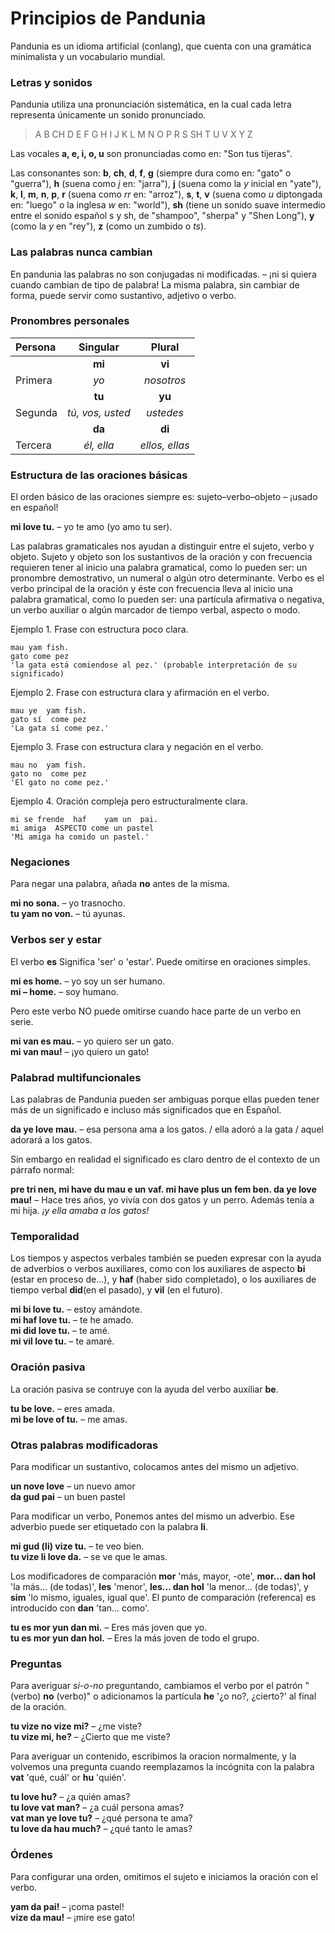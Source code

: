 
# Principios de Pandunia

Pandunia es un idioma artificial (conlang), que cuenta con una gramática minimalista y un vocabulario mundial.

### Letras y sonidos

Pandunia utiliza una pronunciación sistemática, en la cual
cada letra representa únicamente un sonido pronunciado.

> A B CH D E F G H I J K L M N O P R S SH T U V X Y Z

Las vocales **a, e, i, o, u** son pronunciadas como en: "Son tus tijeras".

Las consonantes son:
**b**,
**ch**,
**d**,
**f**,
**g** (siempre dura como en: "gato" o "guerra"),
**h** (suena como _j_ en: "jarra"),
**j** (suena como la _y_ inicial en "yate"),
**k**,
**l**,
**m**,
**n**,
**p**,
**r** (suena como _rr_ en: "arroz"),
**s**,
**t**,
**v** (suena como _u_ diptongada en: "luego" o la inglesa _w_ en: "world"),
**sh** (tiene un sonido suave intermedio entre el sonido español s y sh, de "shampoo", "sherpa" y "Shen Long"),
**y** (como la _y_ en "rey"),
**z** (como un zumbido o _ts_).


### Las palabras nunca cambian

En pandunia las palabras no son conjugadas ni modificadas.
– ¡ni si quiera cuando cambian de tipo de palabra!
La misma palabra, sin cambiar de forma, puede servir como sustantivo, adjetivo o verbo.

### Pronombres personales

| Persona  | Singular          | Plural       |
|:---------|:-----------------:|:------------:|
|          | **mi**            | **vi**       |
| Primera  | _yo_              | _nosotros_   |
|          | **tu**            | **yu**       |
| Segunda  | _tú, vos, usted_  | _ustedes_    |
|          | **da**            | **di**       |
| Tercera  | _él, ella_        |_ellos, ellas_|

### Estructura de las oraciones básicas

El orden básico de las oraciones siempre es: sujeto–verbo–objeto
– ¡usado en español!

**mi love tu.**
– yo te amo (yo amo tu ser).

Las palabras gramaticales nos ayudan a distinguir entre el sujeto, verbo y objeto.
Sujeto y objeto son los sustantivos de la oración y con frecuencia requieren tener al inicio una palabra gramatical,
como lo pueden ser: un pronombre demostrativo, un numeral o algún otro determinante.
Verbo es el verbo principal de la oración y éste con frecuencia lleva al inicio una palabra gramatical,
como lo pueden ser: una partícula afirmativa o negativa, un verbo auxiliar o algún marcador de tiempo verbal, aspecto o modo.

Ejemplo 1. Frase con estructura poco clara.

    mau yam fish.
    gato come pez
    'la gata está comiendose al pez.' (probable interpretación de su significado)
    
Ejemplo 2. Frase con estructura clara y afirmación en el verbo.

    mau ye  yam fish.
    gato sí  come pez
    'La gata sí come pez.'

Ejemplo 3. Frase con estructura clara y negación en el verbo.

    mau no  yam fish.
    gato no  come pez
    'El gato no come pez.'

Ejemplo 4. Oración compleja pero estructuralmente clara.

    mi se frende  haf    yam un  pai.
    mi amiga  ASPECTO come un pastel
    'Mi amiga ha comido un pastel.'


### Negaciones

Para negar una palabra, añada **no** antes de la misma.

**mi no sona.**
– yo trasnocho.  
**tu yam no von.**
– tú ayunas.

### Verbos ser y estar

El verbo
**es**
Significa 'ser' o 'estar'.
Puede omitirse en oraciones simples.

**mi es home.**
– yo soy un ser humano.  
**mi – home.**
– soy humano.

Pero este verbo NO puede omitirse cuando hace parte de un verbo en serie.

**mi van es mau.**
– yo quiero ser un gato.  
**mi van mau!**
– ¡yo quiero un gato!

### Palabrad multifuncionales

Las palabras de Pandunia pueden ser ambiguas porque ellas pueden tener más de un significado e incluso más significados que en Español.

**da ye love mau.**
– esa persona ama a los gatos. / ella adoró a la gata / aquel adorará a los gatos.

Sin embargo en realidad el significado es claro dentro de el contexto de un párrafo normal:

**pre tri nen, mi have du mau e un vaf. mi have plus un fem ben. da ye love mau!**
– Hace tres años, yo vivía con dos gatos y un perro. Además tenía a mi hija. _¡y ella amaba a los gatos!_

### Temporalidad

Los tiempos y aspectos verbales también se pueden expresar con la ayuda de adverbios o verbos auxiliares,
como con los auxiliares de aspecto
**bi**
(estar en proceso de...), y
**haf**
(haber sido completado),
o los auxiliares de tiempo verbal
**did**(en el pasado), y
**vil**
(en el futuro).

**mi bi love tu.**
– estoy amándote.  
**mi haf love tu.**
– te he amado.  
**mi did love tu.**
– te amé.  
**mi vil love tu.**
– te amaré.

### Oración pasiva

La oración pasiva se contruye con la ayuda del verbo auxiliar
**be**.

**tu be love.**
– eres amada.  
**mi be love of tu.**
– me amas.

### Otras palabras modificadoras

Para modificar un sustantivo, colocamos antes del mismo un adjetivo.

**un nove love**
– un nuevo amor  
**da gud pai**
– un buen pastel

Para modificar un verbo, Ponemos antes del mismo un adverbio.
Ese adverbio puede ser etiquetado con la palabra
**li**.

**mi gud (li) vize tu.**
– te veo bien.  
**tu vize li love da.**
– se ve que le amas.

Los modificadores de comparación
**mor**
'más, mayor, -ote',
**mor... dan hol**
'la más... (de todas)',
**les**
'menor',
**les... dan hol**
'la menor... (de todas)', y
**sim**
'lo mismo, iguales, igual que'.
El punto de comparación (referenca) es introducido con
**dan**
'tan... como'.

**tu es mor yun dan mi.**
– Eres más joven que yo.  
**tu es mor yun dan hol.**
– Eres la más joven de todo el grupo.

### Preguntas

Para averiguar _si-o-no_ preguntando, cambiamos el verbo por el patrón "(verbo) **no** (verbo)" o adicionamos la partícula
**he**
'¿o no?, ¿cierto?' al final de la oración.

**tu vize no vize mi?**
– ¿me viste?  
**tu vize mi, he?**
– ¿Cierto que me viste?

Para averiguar un contenido, escribimos la oracion normalmente, y la volvemos una pregunta cuando reemplazamos la incógnita con la palabra
**vat**
'qué, cuál' or
**hu**
'quién'.

**tu love hu?**
– ¿a quién amas?  
**tu love vat man?**
– ¿a cuál persona amas?  
**vat man ye love tu?**
– ¿qué persona te ama?  
**tu love da hau much?**
– ¿qué tanto le amas?

### Órdenes

Para configurar una orden, omitimos el sujeto e iniciamos la oración con el verbo.

**yam da pai!**
– ¡coma pastel!  
**vize da mau!**
– ¡mire ese gato!

